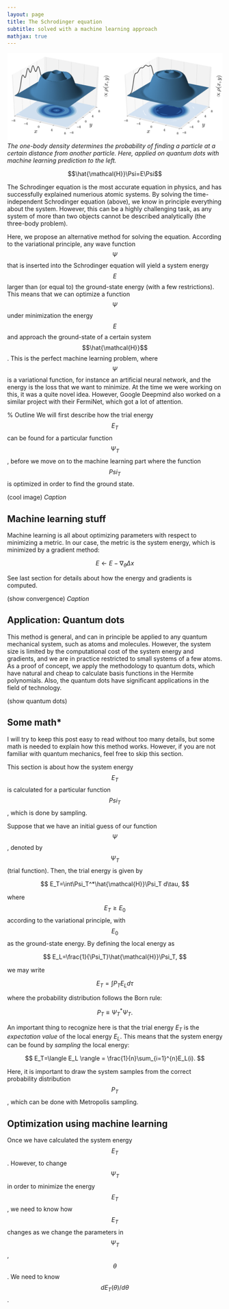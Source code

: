 ```yaml
---
layout: page
title: The Schrodinger equation
subtitle: solved with a machine learning approach
mathjax: true
---
```


![One-body](/assets/img/onebody.png)
*The one-body density determines the probability of finding a particle at a certain distance from another particle. Here, applied on quantum dots with machine learning prediction to the left.*

$$\hat{\mathcal{H}}\Psi=E\Psi$$

The Schrodinger equation is the most accurate equation in physics, and has successfully explained numerious atomic systems. By solving the time-independent Schrodinger equation (above), we know in principle everything about the system. However, this can be a highly challenging task, as any system of more than two objects cannot be described analytically (the three-body problem).

Here, we propose an alternative method for solving the equation. According to the variational principle, any wave function $$\Psi$$ that is inserted into the Schrodinger equation will yield a system energy $$E$$ larger than (or equal to) the ground-state energy (with a few restrictions). This means that we can optimize a function $$\Psi$$ under minimization the energy $$E$$ and approach the ground-state of a certain system $$\hat{\mathcal{H}}$$. This is the perfect machine learning problem, where $$\Psi$$ is a variational function, for instance an artificial neural network, and the energy is the loss that we want to minimize. At the time we were working on this, it was a quite novel idea. However, Google Deepmind also worked on a similar project with their FermiNet, which got a lot of attention.

% Outline
We will first describe how the trial energy $$E_T$$ can be found for a particular function $$\Psi_T$$, before we move on to the machine learning part where the function $$Psi_T$$ is optimized in order to find the ground state.

(cool image)
*Caption*

## Machine learning stuff
Machine learning is all about optimizing parameters with respect to minimizing a metric. In our case, the metric is the system energy, which is minimized by a gradient method:

$$
E\leftarrow E-\nabla_{\theta}\Delta x
$$

See last section for details about how the energy and gradients is computed.

(show convergence)
*Caption*

## Application: Quantum dots
This method is general, and can in principle be applied to any quantum mechanical system, such as atoms and molecules. However, the system size is limited by the computational cost of the system energy and gradients, and we are in practice restricted to small systems of a few atoms. As a proof of concept, we apply the methodology to quantum dots, which have natural and cheap to calculate basis functions in the Hermite polynomials. Also, the quantum dots have significant applications in the field of technology.

(show quantum dots)

## Some math*
I will try to keep this post easy to read without too many details, but some math is needed to explain how this method works. However, if you are not familiar with quantum mechanics, feel free to skip this section. 

This section is about how the system energy $$E_T$$ is calculated for a particular function $$Psi_T$$, which is done by sampling.

Suppose that we have an initial guess of our function $$\Psi$$, denoted by $$\Psi_T$$ (trial function). Then, the trial energy is given by 

$$
E_T=\int\Psi_T^*\hat{\mathcal{H}}\Psi_T d\tau,
$$

where $$E_T\geq E_0$$ according to the variational principle, with $$E_0$$ as the ground-state energy. By defining the local energy as 

$$
E_L=\frac{1}{\Psi_T}\hat{\mathcal{H}}\Psi_T,
$$

we may write

$$
E_T=\int P_T E_L d\tau
$$

where the probability distribution follows the Born rule:

$$
P_T\equiv \Psi_T^*\Psi_T.
$$

An important thing to recognize here is that the trial energy $E_T$ is the *expectation value* of the local energy $E_L$. This means that the system energy can be found by *sampling* the local energy:

$$
E_T=\langle E_L \rangle = \frac{1}{n}\sum_{i=1}^{n}E_L(i).
$$

Here, it is important to draw the system samples from the correct probability distribution $$P_T$$, which can be done with Metropolis sampling.

## Optimization using machine learning
Once we have calculated the system energy $$E_T$$. However, to change $$\Psi_T$$ in order to minimize the energy $$E_T$$, we need to know how $$E_T$$ changes as we change the parameters in $$\Psi_T$$, $$\theta$$. We need to know $$dE_T(\theta)/d\theta$$. 
